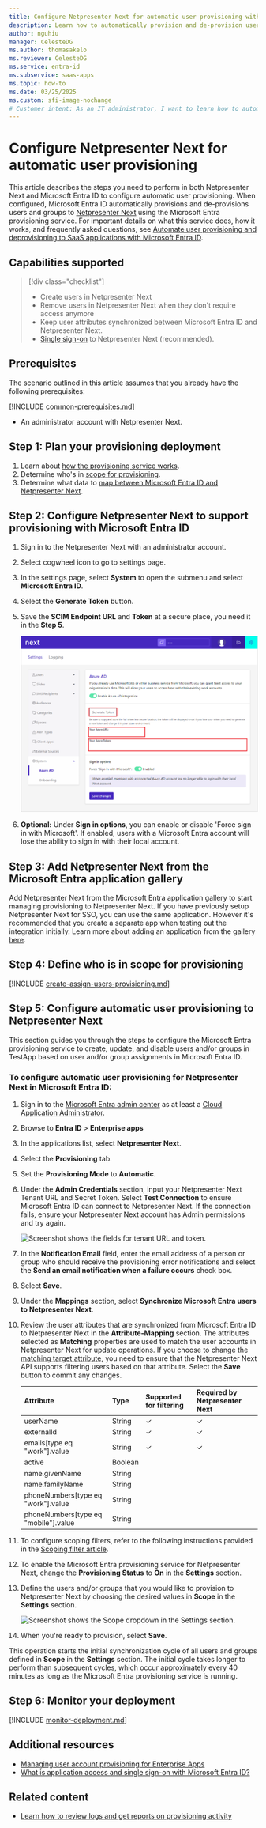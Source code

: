 ```yaml
---
title: Configure Netpresenter Next for automatic user provisioning with Microsoft Entra ID
description: Learn how to automatically provision and de-provision user accounts from Microsoft Entra ID to Netpresenter Next.
author: nguhiu
manager: CelesteDG
ms.author: thomasakelo
ms.reviewer: CelesteDG
ms.service: entra-id
ms.subservice: saas-apps
ms.topic: how-to
ms.date: 03/25/2025
ms.custom: sfi-image-nochange
# Customer intent: As an IT administrator, I want to learn how to automatically provision and deprovision user accounts from Microsoft Entra ID to Netpresenter Next so that I can streamline the user management process and ensure that users have the appropriate access to Netpresenter Next.
---
```


# Configure Netpresenter Next for automatic user provisioning

This article describes the steps you need to perform in both Netpresenter Next and Microsoft Entra ID to configure automatic user provisioning. When configured, Microsoft Entra ID automatically provisions and de-provisions users and groups to [Netpresenter Next](https://www.Netpresenter.com/) using the Microsoft Entra provisioning service. For important details on what this service does, how it works, and frequently asked questions, see [Automate user provisioning and deprovisioning to SaaS applications with Microsoft Entra ID](~/identity/app-provisioning/user-provisioning.md).

## Capabilities supported

> [!div class="checklist"]
> * Create users in Netpresenter Next
> * Remove users in Netpresenter Next when they don't require access anymore
> * Keep user attributes synchronized between Microsoft Entra ID and Netpresenter Next.
> * [Single sign-on](~/identity/enterprise-apps/add-application-portal-setup-oidc-sso.md) to Netpresenter Next (recommended).

## Prerequisites

The scenario outlined in this article assumes that you already have the following prerequisites:

[!INCLUDE [common-prerequisites.md](~/identity/saas-apps/includes/common-prerequisites.md)]
* An administrator account with Netpresenter Next.

## Step 1: Plan your provisioning deployment

1. Learn about [how the provisioning service works](~/identity/app-provisioning/user-provisioning.md).
1. Determine who's in [scope for provisioning](~/identity/app-provisioning/define-conditional-rules-for-provisioning-user-accounts.md).
1. Determine what data to [map between Microsoft Entra ID and Netpresenter Next](~/identity/app-provisioning/customize-application-attributes.md). 

<a name='step-2-configure-netpresenter-next-to-support-provisioning-with-azure-ad'></a>

## Step 2: Configure Netpresenter Next to support provisioning with Microsoft Entra ID

1. Sign in to the Netpresenter Next with an administrator account.
1. Select cogwheel icon to go to settings page.
1. In the settings page, select **System** to open the submenu and select **Microsoft Entra ID**.
1. Select the **Generate Token** button.
1. Save the **SCIM Endpoint URL** and **Token** at a secure place, you need it in the **Step 5**.

   ![Screenshot shows the Token and URL values in Netpresenter Next.](media/netpresenter/get-token-and-url.png)

1. **Optional:** Under **Sign in options**, you can enable or disable 'Force sign in with Microsoft'. If enabled, users with a Microsoft Entra account will lose the ability to sign in with their local account.

<a name='step-3-add-netpresenter-next-from-the-azure-ad-application-gallery'></a>

## Step 3: Add Netpresenter Next from the Microsoft Entra application gallery

Add Netpresenter Next from the Microsoft Entra application gallery to start managing provisioning to Netpresenter Next. If you have previously setup Netpresenter Next for SSO, you can use the same application. However it's recommended that you create a separate app when testing out the integration initially. Learn more about adding an application from the gallery [here](~/identity/enterprise-apps/add-application-portal.md).

## Step 4: Define who is in scope for provisioning

[!INCLUDE [create-assign-users-provisioning.md](~/identity/saas-apps/includes/create-assign-users-provisioning.md)]

## Step 5: Configure automatic user provisioning to Netpresenter Next 

This section guides you through the steps to configure the Microsoft Entra provisioning service to create, update, and disable users and/or groups in TestApp based on user and/or group assignments in Microsoft Entra ID.

<a name='to-configure-automatic-user-provisioning-for-netpresenter-next-in-azure-ad'></a>

### To configure automatic user provisioning for Netpresenter Next in Microsoft Entra ID:

1. Sign in to the [Microsoft Entra admin center](https://entra.microsoft.com) as at least a [Cloud Application Administrator](~/identity/role-based-access-control/permissions-reference.md#cloud-application-administrator).
1. Browse to **Entra ID** > **Enterprise apps**

1. In the applications list, select **Netpresenter Next**.

1. Select the **Provisioning** tab.

1. Set the **Provisioning Mode** to **Automatic**.

1. Under the **Admin Credentials** section, input your Netpresenter Next Tenant URL and Secret Token. Select **Test Connection** to ensure Microsoft Entra ID can connect to Netpresenter Next. If the connection fails, ensure your Netpresenter Next account has Admin permissions and try again.

   ![Screenshot shows the fields for tenant URL and token.](common/provisioning-testconnection-tenanturltoken.png)

1. In the **Notification Email** field, enter the email address of a person or group who should receive the provisioning error notifications and select the **Send an email notification when a failure occurs** check box.

1. Select **Save**.

1. Under the **Mappings** section, select **Synchronize Microsoft Entra users to Netpresenter Next**.

1. Review the user attributes that are synchronized from Microsoft Entra ID to Netpresenter Next in the **Attribute-Mapping** section. The attributes selected as **Matching** properties are used to match the user accounts in Netpresenter Next for update operations. If you choose to change the [matching target attribute](~/identity/app-provisioning/customize-application-attributes.md), you need to ensure that the Netpresenter Next API supports filtering users based on that attribute. Select the **Save** button to commit any changes.

    |Attribute|Type|Supported for filtering|Required by Netpresenter Next
    |---|---|---|---|
    |userName|String|&check;|&check;
    |externalId|String|&check;|&check;
    |emails[type eq "work"].value|String|&check;|&check;
    |active|Boolean||
    |name.givenName|String||
    |name.familyName|String||
    |phoneNumbers[type eq "work"].value|String||
    |phoneNumbers[type eq "mobile"].value|String||

1. To configure scoping filters, refer to the following instructions provided in the [Scoping filter  article](~/identity/app-provisioning/define-conditional-rules-for-provisioning-user-accounts.md).

1. To enable the Microsoft Entra provisioning service for Netpresenter Next, change the **Provisioning Status** to **On** in the **Settings** section.

1. Define the users and/or groups that you would like to provision to Netpresenter Next by choosing the desired values in **Scope** in the **Settings** section.

   ![Screenshot shows the Scope dropdown in the Settings section.](common/provisioning-scope.png)

1. When you're ready to provision, select **Save**.

This operation starts the initial synchronization cycle of all users and groups defined in **Scope** in the **Settings** section. The initial cycle takes longer to perform than subsequent cycles, which occur approximately every 40 minutes as long as the Microsoft Entra provisioning service is running.

## Step 6: Monitor your deployment

[!INCLUDE [monitor-deployment.md](~/identity/saas-apps/includes/monitor-deployment.md)]

## Additional resources

* [Managing user account provisioning for Enterprise Apps](~/identity/app-provisioning/configure-automatic-user-provisioning-portal.md)
* [What is application access and single sign-on with Microsoft Entra ID?](~/identity/enterprise-apps/what-is-single-sign-on.md)

## Related content

* [Learn how to review logs and get reports on provisioning activity](~/identity/app-provisioning/check-status-user-account-provisioning.md)
